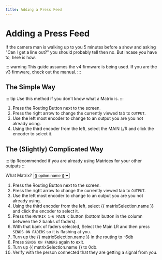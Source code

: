 ```yaml
---
title: Adding a Press Feed
---
```


<script setup>
  import { ref } from 'vue';
  import { matrixOptions } from "../constants.ts"

  const matrixSelection = ref({name: "your desired matrix", findText: "your desired matrix"});
</script>

# Adding a Press Feed

If the camera man is walking up to you 5 minutes before a show and asking "Can I get a line out?" you should probably tell then no. But incase you have to, here is how.

::: warning
This guide assumes the v4 firmware is being used. If you are the v3 firmware, check out the manual.
:::

## The Simple Way

::: tip
Use this method if you don't know what a Matrix is.
:::

1. Press the Routing Button next to the screen.
2. Press the right arrow to change the currently viewed tab to `OUTPUT`.
3. Use the left most encoder to change to an output you are you not already using.
4. Using the third encoder from the left, select the MAIN L/R and click the encoder to select it.

## The (Slightly) Complicated Way

::: tip
Recommended if you are already using Matrices for your other outputs
:::

<p>
  What Matrix?
  <select v-model="matrixSelection">
    <option disabled value="">Matrix Selection</option>
    <option v-for="option in matrixOptions" :value="option">
      {{ option.name }}
    </option>
  </select>
</p>

1. Press the Routing Button next to the screen.
2. Press the right arrow to change the currently viewed tab to `OUTPUT`.
3. Use the left most encoder to change to an output you are you not already using.
4. Using the third encoder from the left, select {{ matrixSelection.name }} and click the encoder to select it.
5. Press the `MATRIX 1-6 MAIN C` button (bottom button in the column between the 2 banks of faders).
6. With that bank of faders selected, Select the Main LR and then press `SENDS ON FADERS` so it is flashing at you.
7. Turn up the {{ matrixSelection.name }} in the routing to -6db
8. Press `SENDS ON FADERS` again to exit.
9. Turn up {{ matrixSelection.name }} to 0db.
10. Verify with the person connected that they are getting a signal from you.

